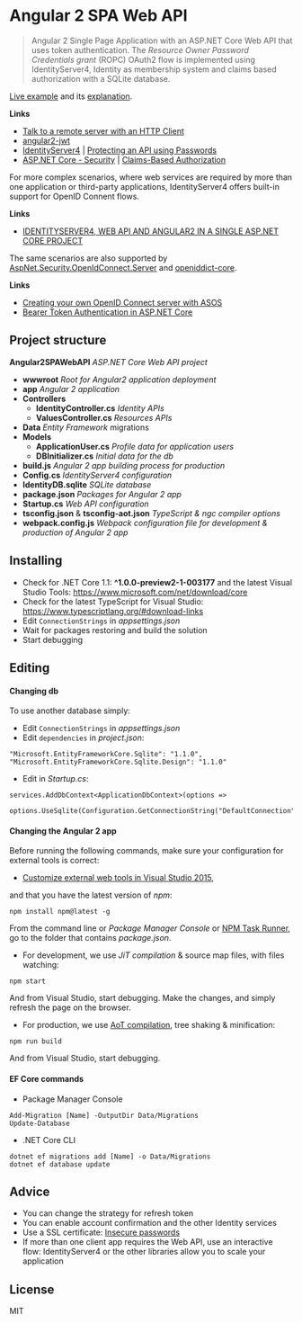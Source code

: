 # Angular 2 SPA Web API

> Angular 2 Single Page Application with an ASP.NET Core Web API that uses token authentication. 
> The _Resource Owner Password Credentials grant_ (ROPC) OAuth2 flow is implemented using IdentityServer4, 
> Identity as membership system and claims based authorization with a SQLite database.

[Live example](http://angular2spawebapi.azurewebsites.net) and its [explanation](https://github.com/robisim74/Angular2SPAWebAPI/blob/master/EXPLANATION.md).

**Links**
- [Talk to a remote server with an HTTP Client](https://angular.io/docs/ts/latest/guide/server-communication.html)
- [angular2-jwt](https://github.com/auth0/angular2-jwt)
- [IdentityServer4](https://identityserver4.readthedocs.io) | [Protecting an API using Passwords](http://docs.identityserver.io/en/dev/quickstarts/2_resource_owner_passwords.html)
- [ASP.NET Core - Security](https://docs.asp.net/en/latest/security/index.html) | [Claims-Based Authorization](https://docs.asp.net/en/latest/security/authorization/claims.html)

For more complex scenarios, where web services are required by more than one application or third-party applications, 
IdentityServer4 offers built-in support for OpenID Connent flows.

**Links**
- [IDENTITYSERVER4, WEB API AND ANGULAR2 IN A SINGLE ASP.NET CORE PROJECT](https://damienbod.com/2016/10/01/identityserver4-webapi-and-angular2-in-a-single-asp-net-core-project/)

The same scenarios are also supported by [AspNet.Security.OpenIdConnect.Server](https://github.com/aspnet-contrib/AspNet.Security.OpenIdConnect.Server) and [openiddict-core](https://github.com/openiddict/openiddict-core).

**Links**
- [Creating your own OpenID Connect server with ASOS](http://kevinchalet.com/2016/07/13/creating-your-own-openid-connect-server-with-asos-introduction/)
- [Bearer Token Authentication in ASP.NET Core](https://blogs.msdn.microsoft.com/webdev/2016/10/27/bearer-token-authentication-in-asp-net-core/)

## Project structure
**Angular2SPAWebAPI** _ASP.NET Core Web API project_
- **wwwroot** _Root for Angular2 application deployment_
- **app** _Angular 2 application_
- **Controllers**
	- **IdentityController.cs** _Identity APIs_
	- **ValuesController.cs** _Resources APIs_
- **Data** _Entity Framework_ migrations
- **Models**
	- **ApplicationUser.cs** _Profile data for application users_
	- **DBInitializer.cs** _Initial data for the db_
- **build.js** _Angular 2 app building process for production_
- **Config.cs** _IdentityServer4 configuration_
- **IdentityDB.sqlite** _SQLite database_
- **package.json** _Packages for Angular 2 app_
- **Startup.cs** _Web API configuration_
- **tsconfig.json** & **tsconfig-aot.json** _TypeScript & ngc compiler options_
- **webpack.config.js** _Webpack configuration file for development & production of Angular 2 app_

## Installing
- Check for .NET Core 1.1: **^1.0.0-preview2-1-003177** and the latest Visual Studio Tools: https://www.microsoft.com/net/download/core
- Check for the latest TypeScript for Visual Studio: https://www.typescriptlang.org/#download-links
- Edit `ConnectionStrings` in _appsettings.json_
- Wait for packages restoring and build the solution
- Start debugging

## Editing
#### Changing db
To use another database simply:
- Edit `ConnectionStrings` in _appsettings.json_
- Edit `dependencies` in _project.json_:
```
"Microsoft.EntityFrameworkCore.Sqlite": "1.1.0",
"Microsoft.EntityFrameworkCore.Sqlite.Design": "1.1.0"
```
- Edit in _Startup.cs_:
```
services.AddDbContext<ApplicationDbContext>(options =>
    options.UseSqlite(Configuration.GetConnectionString("DefaultConnection")));
```

#### Changing the Angular 2 app
Before running the following commands, make sure your configuration for external tools is correct:
- [Customize external web tools in Visual Studio 2015](https://blogs.msdn.microsoft.com/webdev/2015/03/19/customize-external-web-tools-in-visual-studio-2015/), 

and that you have the latest version of _npm_:
```Shell
npm install npm@latest -g
```

From the command line or _Package Manager Console_ or [NPM Task Runner](https://marketplace.visualstudio.com/items?itemName=MadsKristensen.NPMTaskRunner), go to the folder that contains _package.json_.
- For development, we use _JiT compilation_ & source map files, with files watching:
```Shell
npm start
```
And from Visual Studio, start debugging.
Make the changes, and simply refresh the page on the browser.

- For production, we use [AoT compilation](https://angular.io/docs/ts/latest/cookbook/aot-compiler.html), tree shaking & minification:
```Shell
npm run build
```
And from Visual Studio, start debugging.

#### EF Core commands
- Package Manager Console
```Shell
Add-Migration [Name] -OutputDir Data/Migrations
Update-Database
```
- .NET Core CLI
```Shell
dotnet ef migrations add [Name] -o Data/Migrations
dotnet ef database update
```

## Advice
- You can change the strategy for refresh token
- You can enable account confirmation and the other Identity services
- Use a SSL certificate: [Insecure passwords](https://developer.mozilla.org/en-US/docs/Web/Security/Insecure_passwords)
- If more than one client app requires the Web API, use an interactive flow: IdentityServer4 or the other libraries allow you to scale your application 

## License
MIT
